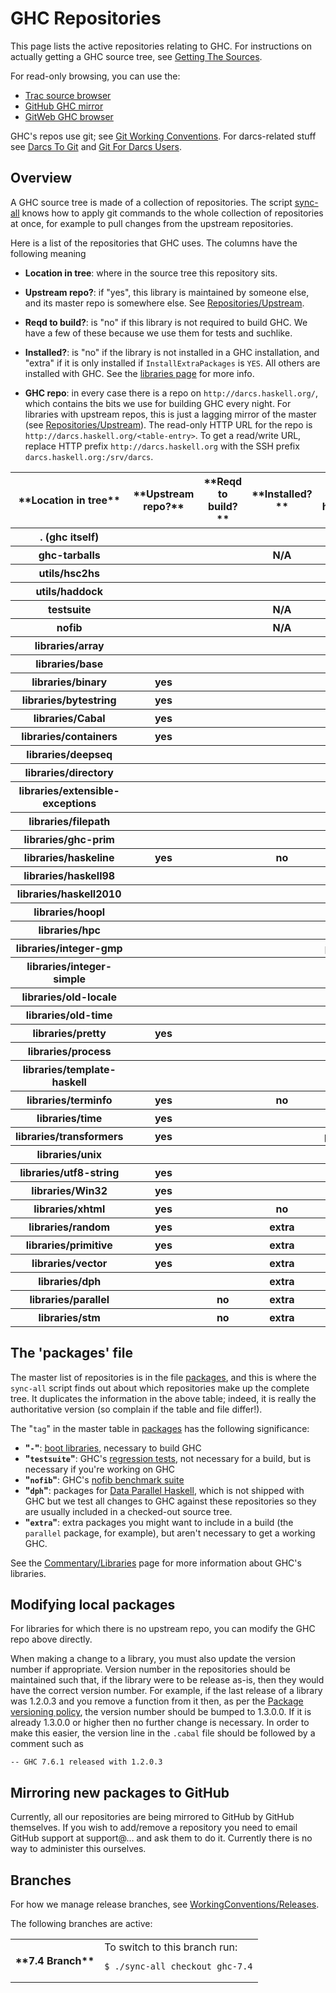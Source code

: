 # GHC Repositories


This page lists the active repositories relating to GHC. For instructions on actually getting a GHC source tree, see [Getting The Sources](building/getting-the-sources).


For read-only browsing, you can use the:

- [ Trac source browser](http://hackage.haskell.org/trac/ghc/browser)
- [ GitHub GHC mirror](http://github.com/ghc/ghc)
- [ GitWeb GHC browser](http://darcs.haskell.org/cgi-bin/gitweb.cgi)


GHC's repos use git; see [Git Working Conventions](working-conventions/git). For darcs-related stuff see [Darcs To Git](darcs-to-git) and [Git For Darcs Users](git-for-darcs-users).

## Overview


A GHC source tree is made of a collection of repositories. The script [sync-all](building/sync-all) knows how to apply git commands to the whole collection of repositories at once, for example to pull changes from the upstream repositories.


Here is a list of the repositories that GHC uses.  The columns have the following meaning

- **Location in tree**: where in the source tree this repository sits.

- **Upstream repo?**: if "yes", this library is maintained by someone else, 
  and its master repo is somewhere else.  See [Repositories/Upstream](repositories/upstream).

- **Reqd to build?**: is "no" if this library is not required to build GHC. We have a few of these because we use them for tests and suchlike.

- **Installed?**: is "no" if the library is not installed in a GHC installation, and "extra" if it is only installed if `InstallExtraPackages` is `YES`. All others are installed with GHC. See the [libraries page](commentary/libraries) for more info.

- **GHC repo**: in every case there is a repo on `http://darcs.haskell.org/`, which contains the bits we use for building GHC every night. For libraries with upstream repos, this is just a lagging mirror of the master (see [Repositories/Upstream](repositories/upstream)).  The read-only HTTP URL for the repo is `http://darcs.haskell.org/<table-entry>`.  To get a read/write URL, replace HTTP prefix `http://darcs.haskell.org` with the SSH prefix `darcs.haskell.org:/srv/darcs`. 

<table><tr><th>**Location in tree**</th>
<th>**Upstream repo?**</th>
<th>**Reqd to build?**</th>
<th>**Installed?**</th>
<th>**GHC repo http://darcs.haskell.org/...**</th></tr>
<tr><th>. (ghc itself)</th>
<th></th>
<th></th>
<th></th>
<th>ghc.git/</th></tr>
<tr><th>ghc-tarballs</th>
<th></th>
<th></th>
<th> N/A </th>
<th>ghc-tarballs.git/</th></tr>
<tr><th>utils/hsc2hs</th>
<th></th>
<th></th>
<th></th>
<th>utils/hsc2hs.git/</th></tr>
<tr><th>utils/haddock</th>
<th></th>
<th></th>
<th></th>
<th>haddock.git</th></tr>
<tr><th>testsuite</th>
<th></th>
<th></th>
<th> N/A </th>
<th>testsuite.git</th></tr>
<tr><th>nofib</th>
<th></th>
<th></th>
<th> N/A </th>
<th>nofib.git</th></tr>
<tr><th>libraries/array</th>
<th></th>
<th></th>
<th></th>
<th>packages/array.git/</th></tr>
<tr><th>libraries/base</th>
<th></th>
<th></th>
<th></th>
<th>packages/base.git/</th></tr>
<tr><th>libraries/binary</th>
<th> yes </th>
<th></th>
<th></th>
<th>packages/.git/</th></tr>
<tr><th>libraries/bytestring</th>
<th> yes </th>
<th></th>
<th></th>
<th>packages/bytestring.git/</th></tr>
<tr><th>libraries/Cabal</th>
<th> yes </th>
<th></th>
<th></th>
<th>packages/Cabal.git/</th></tr>
<tr><th>libraries/containers</th>
<th> yes </th>
<th></th>
<th></th>
<th>packages/containers.git/</th></tr>
<tr><th>libraries/deepseq</th>
<th></th>
<th></th>
<th></th>
<th>packages/deepseq.git/</th></tr>
<tr><th>libraries/directory</th>
<th></th>
<th></th>
<th></th>
<th>packages/directory.git/</th></tr>
<tr><th>libraries/extensible-exceptions</th>
<th></th>
<th></th>
<th></th>
<th>packages/extensible-exceptions.git/</th></tr>
<tr><th>libraries/filepath</th>
<th></th>
<th></th>
<th></th>
<th>packages/filepath.git/</th></tr>
<tr><th>libraries/ghc-prim</th>
<th></th>
<th></th>
<th></th>
<th>packages/ghc-prim.git/</th></tr>
<tr><th>libraries/haskeline</th>
<th> yes </th>
<th></th>
<th> no  </th>
<th>packages/haskeline.git/</th></tr>
<tr><th>libraries/haskell98</th>
<th></th>
<th></th>
<th></th>
<th>packages/haskell98.git/</th></tr>
<tr><th>libraries/haskell2010</th>
<th></th>
<th></th>
<th></th>
<th>packages/haskell2010.git/</th></tr>
<tr><th>libraries/hoopl</th>
<th></th>
<th></th>
<th></th>
<th>packages/hoopl.git/</th></tr>
<tr><th>libraries/hpc</th>
<th></th>
<th></th>
<th></th>
<th>packages/hpc.git/</th></tr>
<tr><th>libraries/integer-gmp</th>
<th></th>
<th></th>
<th></th>
<th>packages/integer-gmp.git/</th></tr>
<tr><th>libraries/integer-simple</th>
<th></th>
<th></th>
<th></th>
<th>packages/integer-simple.git/</th></tr>
<tr><th>libraries/old-locale</th>
<th></th>
<th></th>
<th></th>
<th>packages/old-locale.git/</th></tr>
<tr><th>libraries/old-time</th>
<th></th>
<th></th>
<th></th>
<th>packages/old-time.git/</th></tr>
<tr><th>libraries/pretty</th>
<th> yes </th>
<th></th>
<th></th>
<th>packages/pretty.git/</th></tr>
<tr><th>libraries/process</th>
<th></th>
<th></th>
<th></th>
<th>packages/process.git/</th></tr>
<tr><th>libraries/template-haskell</th>
<th></th>
<th></th>
<th></th>
<th>packages/template-haskell.git/</th></tr>
<tr><th>libraries/terminfo</th>
<th> yes </th>
<th></th>
<th> no  </th>
<th>packages/terminfo.git/</th></tr>
<tr><th>libraries/time</th>
<th> yes </th>
<th></th>
<th></th>
<th>packages/time.git/</th></tr>
<tr><th>libraries/transformers</th>
<th> yes </th>
<th></th>
<th></th>
<th>packages/transformers.git/</th></tr>
<tr><th>libraries/unix</th>
<th></th>
<th></th>
<th></th>
<th>packages/unix.git/</th></tr>
<tr><th>libraries/utf8-string</th>
<th> yes </th>
<th></th>
<th></th>
<th>packages/utf8-string.git/</th></tr>
<tr><th>libraries/Win32</th>
<th> yes </th>
<th></th>
<th></th>
<th>packages/Win32.git/</th></tr>
<tr><th>libraries/xhtml</th>
<th> yes </th>
<th></th>
<th> no  </th>
<th>packages/xhtml.git/</th></tr>
<tr><th>libraries/random</th>
<th> yes </th>
<th></th>
<th>extra</th>
<th>packages/random.git/</th></tr>
<tr><th>libraries/primitive</th>
<th> yes </th>
<th></th>
<th>extra</th>
<th>packages/primitive.git/</th></tr>
<tr><th>libraries/vector</th>
<th> yes </th>
<th></th>
<th>extra</th>
<th>packages/vector.git/</th></tr>
<tr><th>libraries/dph</th>
<th></th>
<th></th>
<th>extra</th>
<th>packages/dph.git/</th></tr>
<tr><th>libraries/parallel</th>
<th></th>
<th> no  </th>
<th>extra</th>
<th>packages/parallel.git/</th></tr>
<tr><th>libraries/stm</th>
<th></th>
<th> no  </th>
<th>extra</th>
<th>packages/stm.git/</th></tr></table>

## The 'packages' file


The master list of repositories is in the file [packages](/trac/ghc/browser/ghc/packages), and this is where the `sync-all` script finds out about which repositories make up the complete tree.  It duplicates the information in the above table; indeed, it is really the authoritative version (so complain if the table and file differ!).


The "`tag`" in the master table in [packages](/trac/ghc/browser/ghc/packages) has the following significance:

- **"`-`"**: [boot libraries](commentary/libraries), necessary to build GHC
- **"`testsuite`"**: GHC's [regression tests](building/running-tests), not necessary for a build, but is necessary if you're working on GHC
- **"`nofib`"**: GHC's [nofib benchmark suite](building/running-no-fib)
- **"`dph`"**: packages for [Data Parallel Haskell](data-parallel), which is not shipped with GHC but we test all changes to GHC against these repositories so they are usually included in a checked-out source tree.
- **"`extra`"**: extra packages you might want to include in a build (the `parallel` package, for example), but aren't necessary to get a working GHC.


See the [Commentary/Libraries](commentary/libraries) page for more information about GHC's libraries.

## Modifying local packages


For libraries for which there is no upstream repo, you can modify the GHC repo above directly.


When making a change to a library, you must also update the version
number if appropriate. Version number in the repositories should be
maintained such that, if the library were to be release as-is, then
they would have the correct version number. For example, if the last
release of a library was 1.2.0.3 and you remove a function from it
then, as per the
[ Package versioning policy](http://www.haskell.org/haskellwiki/Package_versioning_policy),
the version number should be bumped to 1.3.0.0. If it is already
1.3.0.0 or higher then no further change is necessary. In order to
make this easier, the version line in the `.cabal` file should be
followed by a comment such as

```wiki
-- GHC 7.6.1 released with 1.2.0.3
```

## Mirroring new packages to GitHub


Currently, all our repositories are being mirrored to GitHub by GitHub themselves. If you wish to add/remove a repository you need to email GitHub support at support@… and ask them to do it. Currently there is no way to administer this ourselves.

## Branches


For how we manage release branches, see [WorkingConventions/Releases](working-conventions/releases).


The following branches are active:

<table><tr><th>**7.4 Branch**</th>
<td>
To switch to this branch run:

```wiki
$ ./sync-all checkout ghc-7.4
```

</td></tr></table>